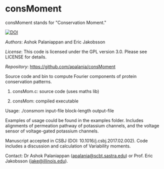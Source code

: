 # consMoment

consMoment stands for "Conservation Moment."

[![DOI](https://www.zenodo.org/badge/72977187.svg)](https://www.zenodo.org/badge/latestdoi/72977187)

*Authors*: Ashok Palaniappan and Eric Jakobsson

*License*: This code is licensed under the GPL version 3.0. Please see LICENSE for details.

*Repository*: https://github.com/apalania/consMoment

Source code and bin to compute Fourier components of protein conservation patterns.

1. consMom.c: source code (uses maths lib)

2. consMom: compiled executable

Usage:
./consmom input-file block-length output-file

Examples of usage could be found in the examples folder. Includes alignments of permeation pathway of potassium channels, and the voltage sensor of voltage-gated potassium channels. 

Manuscript accepted in CSBJ (DOI: 10.1016/j.csbj.2017.02.002). Code includes a discussion and calculation of Variability moments.

Contact: Dr Ashok Palaniappan (apalania@scbt.sastra.edu) or Prof. Eric Jakobsson (jake@illinois.edu).
